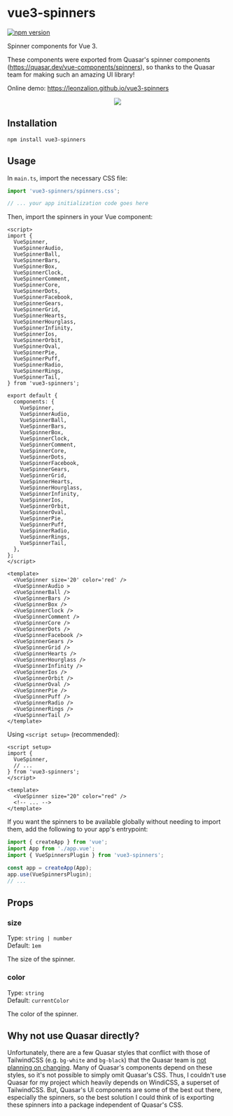 # vue3-spinners

[![npm version](https://img.shields.io/npm/v/vue3-spinners)](https://npmjs.com/package/vue3-spinners)

Spinner components for Vue 3.

These components were exported from Quasar's spinner components (<https://quasar.dev/vue-components/spinners>), so thanks to the Quasar team for making such an amazing UI library!

Online demo: <https://leonzalion.github.io/vue3-spinners>

<p align="center">
  <img src="https://raw.githubusercontent.com/leonzalion/vue3-spinners/main/packages/assets/spinners.gif" />
</p>

## Installation

```shell
npm install vue3-spinners
```

## Usage

In `main.ts`, import the necessary CSS file:

```typescript
import 'vue3-spinners/spinners.css';

// ... your app initialization code goes here
```

Then, import the spinners in your Vue component:

```vue
<script>
import {
  VueSpinner,
  VueSpinnerAudio,
  VueSpinnerBall,
  VueSpinnerBars,
  VueSpinnerBox,
  VueSpinnerClock,
  VueSpinnerComment,
  VueSpinnerCore,
  VueSpinnerDots,
  VueSpinnerFacebook,
  VueSpinnerGears,
  VueSpinnerGrid,
  VueSpinnerHearts,
  VueSpinnerHourglass,
  VueSpinnerInfinity,
  VueSpinnerIos,
  VueSpinnerOrbit,
  VueSpinnerOval,
  VueSpinnerPie,
  VueSpinnerPuff,
  VueSpinnerRadio,
  VueSpinnerRings,
  VueSpinnerTail,
} from 'vue3-spinners';

export default {
  components: {
    VueSpinner,
    VueSpinnerAudio,
    VueSpinnerBall,
    VueSpinnerBars,
    VueSpinnerBox,
    VueSpinnerClock,
    VueSpinnerComment,
    VueSpinnerCore,
    VueSpinnerDots,
    VueSpinnerFacebook,
    VueSpinnerGears,
    VueSpinnerGrid,
    VueSpinnerHearts,
    VueSpinnerHourglass,
    VueSpinnerInfinity,
    VueSpinnerIos,
    VueSpinnerOrbit,
    VueSpinnerOval,
    VueSpinnerPie,
    VueSpinnerPuff,
    VueSpinnerRadio,
    VueSpinnerRings,
    VueSpinnerTail,
  },
};
</script>

<template>
  <VueSpinner size='20' color='red' />
  <VueSpinnerAudio >
  <VueSpinnerBall />
  <VueSpinnerBars />
  <VueSpinnerBox />
  <VueSpinnerClock />
  <VueSpinnerComment />
  <VueSpinnerCore />
  <VueSpinnerDots />
  <VueSpinnerFacebook />
  <VueSpinnerGears />
  <VueSpinnerGrid />
  <VueSpinnerHearts />
  <VueSpinnerHourglass />
  <VueSpinnerInfinity />
  <VueSpinnerIos />
  <VueSpinnerOrbit />
  <VueSpinnerOval />
  <VueSpinnerPie />
  <VueSpinnerPuff />
  <VueSpinnerRadio />
  <VueSpinnerRings />
  <VueSpinnerTail />
</template>
```

Using `<script setup>` (recommended):

```vue
<script setup>
import {
  VueSpinner,
  // ...
} from 'vue3-spinners';
</script>

<template>
  <VueSpinner size="20" color="red" />
  <!-- ... -->
</template>
```

If you want the spinners to be available globally without needing to import them, add the following to your app's entrypoint:

```typescript
import { createApp } from 'vue';
import App from './app.vue';
import { VueSpinnersPlugin } from 'vue3-spinners';

const app = createApp(App);
app.use(VueSpinnersPlugin);
// ...
```

## Props

### size

Type: `string | number`
\
Default: `1em`

The size of the spinner.

### color

Type: `string`
\
Default: `currentColor`

The color of the spinner.

## Why not use Quasar directly?

Unfortunately, there are a few Quasar styles that conflict with those of TailwindCSS (e.g. `bg-white` and `bg-black`) that the Quasar team is [not planning on changing](https://github.com/quasarframework/quasar/issues/6775#issuecomment-865974606). Many of Quasar's components depend on these styles, so it's not possible to simply omit Quasar's CSS. Thus, I couldn't use Quasar for my project which heavily depends on WindiCSS, a superset of TailwindCSS. But, Quasar's UI components are some of the best out there, especially the spinners, so the best solution I could think of is exporting these spinners into a package independent of Quasar's CSS.
